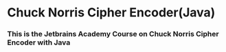 # Chuck Norris Cipher Encoder(Java)

### This is the Jetbrains Academy Course on Chuck Norris Cipher Encoder with Java
